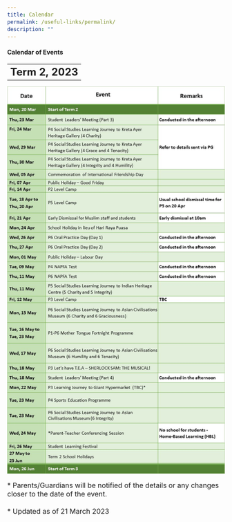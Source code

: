 ```yaml
---
title: Calendar
permalink: /useful-links/permalink/
description: ""
---
```

#### **Calendar of Events**

<table>
	<tbody><tr>
		<th><font size="5">  
     Term 2, 2023
 </font></th>
</tr>

</tbody></table>

![](/images/Calendar%202023/term2%20for%20website%202023.jpg)

<font size="3">  
      * Parents/Guardians will be notified of the details or any changes closer to the date of the event.
</font><font size="3"><br><br>
		</font><font size="3">
			* Updated as of 21 March 2023
</font><table>
	<tbody>
		<tr>
		</tr><tr></tr>
</tbody></table>